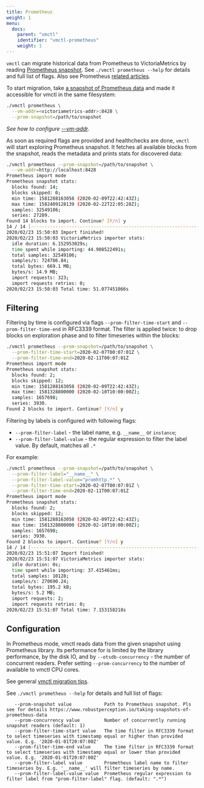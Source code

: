```yaml
---
title: Prometheus
weight: 1
menu:
  docs:
    parent: "vmctl"
    identifier: "vmctl-prometheus"
    weight: 1
---
```

`vmctl` can migrate historical data from Prometheus to VictoriaMetrics by reading [Prometheus snapshot](https://prometheus.io/docs/prometheus/latest/querying/api/#snapshot).
See `./vmctl prometheus --help` for details and full list of flags. Also see Prometheus [related articles](https://docs.victoriametrics.com/victoriametrics/vmctl/#articles).

To start migration, take [a snapshot of Prometheus data](https://www.robustperception.io/taking-snapshots-of-prometheus-data)
and made it accessible for vmctl in the same filesystem:
```sh
./vmctl prometheus \
  --vm-addr=<victoriametrics-addr>:8428 \
  --prom-snapshot=/path/to/snapshot
```

_See how to configure [--vm-addr](https://docs.victoriametrics.com/victoriametrics/vmctl#configuring-victoriametrics)._

As soon as required flags are provided and healthchecks are done, `vmctl` will start exploring Prometheus snapshot.
It fetches all available blocks from the snapshot, reads the metadata and prints stats for discovered data:
```sh
./vmctl prometheus --prom-snapshot=/path/to/snapshot \
  --vm-addr=http://localhost:8428
Prometheus import mode
Prometheus snapshot stats:
  blocks found: 14;
  blocks skipped: 0;
  min time: 1581288163058 (2020-02-09T22:42:43Z);
  max time: 1582409128139 (2020-02-22T22:05:28Z);
  samples: 32549106;
  series: 27289.
Found 14 blocks to import. Continue? [Y/n] y
14 / 14 [-------------------------------------------------------------------------------------------] 100.00% 0 p/s
2020/02/23 15:50:03 Import finished!
2020/02/23 15:50:03 VictoriaMetrics importer stats:
  idle duration: 6.152953029s;
  time spent while importing: 44.908522491s;
  total samples: 32549106;
  samples/s: 724786.84;
  total bytes: 669.1 MB;
  bytes/s: 14.9 MB;
  import requests: 323;
  import requests retries: 0;
2020/02/23 15:50:03 Total time: 51.077451066s
```

## Filtering

Filtering by time is configured via flags `--prom-filter-time-start` and `--prom-filter-time-end` in RFC3339 format.
The filter is applied twice: to drop blocks on exploration phase and to filter timeseries within the blocks:
```sh
./vmctl prometheus --prom-snapshot=/path/to/snapshot \
  --prom-filter-time-start=2020-02-07T00:07:01Z \
  --prom-filter-time-end=2020-02-11T00:07:01Z
Prometheus import mode
Prometheus snapshot stats:
  blocks found: 2;
  blocks skipped: 12;
  min time: 1581288163058 (2020-02-09T22:42:43Z);
  max time: 1581328800000 (2020-02-10T10:00:00Z);
  samples: 1657698;
  series: 3930.
Found 2 blocks to import. Continue? [Y/n] y
```

Filtering by labels is configured with following flags:
- `--prom-filter-label` - the label name, e.g. `__name__` or `instance`;
- `--prom-filter-label-value` - the regular expression to filter the label value. By default, matches all `.*`

For example:
```sh
./vmctl prometheus --prom-snapshot=/path/to/snapshot \
  --prom-filter-label="__name__" \
  --prom-filter-label-value="promhttp.*" \
  --prom-filter-time-start=2020-02-07T00:07:01Z \
  --prom-filter-time-end=2020-02-11T00:07:01Z
Prometheus import mode
Prometheus snapshot stats:
  blocks found: 2;
  blocks skipped: 12;
  min time: 1581288163058 (2020-02-09T22:42:43Z);
  max time: 1581328800000 (2020-02-10T10:00:00Z);
  samples: 1657698;
  series: 3930.
Found 2 blocks to import. Continue? [Y/n] y
14 / 14 [-----------------------------------------------------------------------------------------------] 100.00% ? p/s
2020/02/23 15:51:07 Import finished!
2020/02/23 15:51:07 VictoriaMetrics importer stats:
  idle duration: 0s;
  time spent while importing: 37.415461ms;
  total samples: 10128;
  samples/s: 270690.24;
  total bytes: 195.2 kB;
  bytes/s: 5.2 MB;
  import requests: 2;
  import requests retries: 0;
2020/02/23 15:51:07 Total time: 7.153158218s
```

## Configuration

In Prometheus mode, vmctl reads data from the given snapshot using Prometheus library. Its performance for is limited
by the library performance, by the disk IO, and by `--otsdb-concurrency` - the number of concurrent readers. Prefer
setting `--prom-concurrency` to the number of available to vmctl CPU cores.

See general [vmctl migration tips](https://docs.victoriametrics.com/victoriametrics/vmctl/#migration-tips).

See `./vmctl prometheus --help` for details and full list of flags:
```shellhelp
   --prom-snapshot value            Path to Prometheus snapshot. Pls see for details https://www.robustperception.io/taking-snapshots-of-prometheus-data
   --prom-concurrency value         Number of concurrently running snapshot readers (default: 1)
   --prom-filter-time-start value   The time filter in RFC3339 format to select timeseries with timestamp equal or higher than provided value. E.g. '2020-01-01T20:07:00Z'
   --prom-filter-time-end value     The time filter in RFC3339 format to select timeseries with timestamp equal or lower than provided value. E.g. '2020-01-01T20:07:00Z'
   --prom-filter-label value        Prometheus label name to filter timeseries by. E.g. '__name__' will filter timeseries by name.
   --prom-filter-label-value value  Prometheus regular expression to filter label from "prom-filter-label" flag. (default: ".*")
```